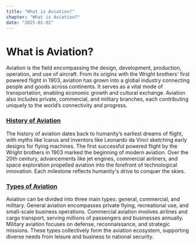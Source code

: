```yaml
---
title: "What is Aviation?"
chapter: "What is Aviation?"
date: "2025-01-02"
---
```


# What is Aviation?

Aviation is the field encompassing the design, development, production, operation, and use of aircraft. From its origins with the Wright brothers' first powered flight in 1903, aviation has grown into a global industry connecting people and goods across continents. It serves as a vital mode of transportation, enabling economic growth and cultural exchange. Aviation also includes private, commercial, and military branches, each contributing uniquely to the world’s connectivity and progress.

### [History of Aviation](./history-of-aviation)

The history of aviation dates back to humanity’s earliest dreams of flight, with myths like Icarus and inventors like Leonardo da Vinci sketching early designs for flying machines. The first successful powered flight by the Wright brothers in 1903 marked the beginning of modern aviation. Over the 20th century, advancements like jet engines, commercial airliners, and space exploration propelled aviation into the forefront of technological innovation. Each milestone reflects humanity's drive to conquer the skies.

### [Types of Aviation](./types-of-aviation)

Aviation can be divided into three main types: general, commercial, and military. General aviation encompasses private flying, recreational use, and small-scale business operations. Commercial aviation involves airlines and cargo transport, serving millions of passengers and businesses annually. Military aviation focuses on defense, reconnaissance, and strategic missions. These types collectively form the aviation ecosystem, supporting diverse needs from leisure and business to national security.

